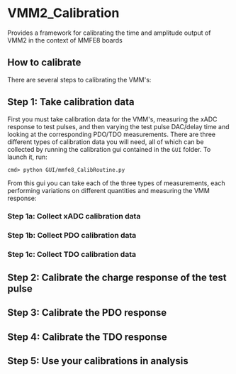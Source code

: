 # VMM2_Calibration #

Provides a framework for calibrating the time and amplitude output of
VMM2 in the context of MMFE8 boards

## How to calibrate ##

There are several steps to calibrating the VMM's:

## Step 1: Take calibration data

First you must take calibration data for the VMM's, measuring the xADC
response to test pulses, and then varying the test pulse DAC/delay
time and looking at the corresponding PDO/TDO measurements. There are
three different types of calibration data you will need, all of which
can be collected by running the calibration gui contained in the `GUI`
folder. To launch it, run:

	cmd> python GUI/mmfe8_CalibRoutine.py

From this gui you can take each of the three types of measurements,
each performing variations on different quantities and measuring the
VMM response:

### Step 1a: Collect xADC calibration data

### Step 1b: Collect PDO calibration data

### Step 1c: Collect TDO calibration data

## Step 2: Calibrate the charge response of the test pulse


## Step 3: Calibrate the PDO response

## Step 4: Calibrate the TDO response

## Step 5: Use your calibrations in analysis

